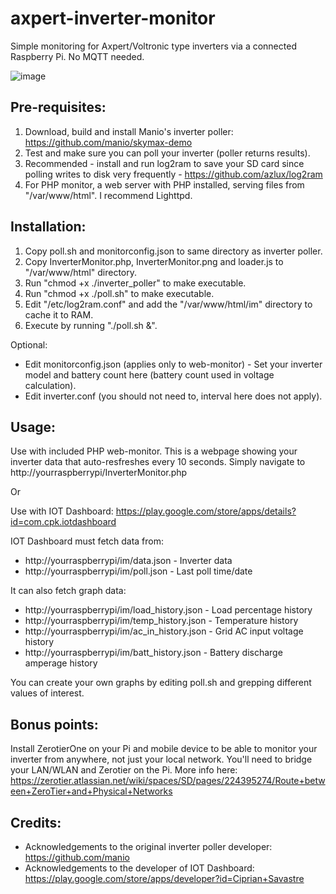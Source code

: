 # axpert-inverter-monitor
Simple monitoring for Axpert/Voltronic type inverters via a connected Raspberry Pi. No MQTT needed.

![image](https://github.com/j-broo/axpert-inverter-monitor/assets/26300538/a2bb5aa5-2d30-4532-8fa6-dabb710a07e3)


Pre-requisites:
---------------

1. Download, build and install Manio's inverter poller: https://github.com/manio/skymax-demo
2. Test and make sure you can poll your inverter (poller returns results).
3. Recommended - install and run log2ram to save your SD card since polling writes to disk very frequently - https://github.com/azlux/log2ram
4. For PHP monitor, a web server with PHP installed, serving files from "/var/www/html". I recommend Lighttpd.

Installation:
-------------

1. Copy poll.sh and monitorconfig.json to same directory as inverter poller.
2. Copy InverterMonitor.php, InverterMonitor.png and loader.js to "/var/www/html" directory.
2. Run "chmod +x ./inverter_poller" to make executable.
3. Run "chmod +x ./poll.sh" to make executable.
4. Edit "/etc/log2ram.conf" and add the "/var/www/html/im" directory to cache it to RAM.
5. Execute by running "./poll.sh &".

Optional:
* Edit monitorconfig.json (applies only to web-monitor) - Set your inverter model and battery count here (battery count used in voltage calculation).
* Edit inverter.conf (you should not need to, interval here does not apply).

Usage:
------

Use with included PHP web-monitor. This is a webpage showing your inverter data that auto-resfreshes every 10 seconds.
Simply navigate to http://yourraspberrypi/InverterMonitor.php

Or

Use with IOT Dashboard: https://play.google.com/store/apps/details?id=com.cpk.iotdashboard

IOT Dashboard must fetch data from:
* http://yourraspberrypi/im/data.json - Inverter data
* http://yourraspberrypi/im/poll.json - Last poll time/date

It can also fetch graph data:
* http://yourraspberrypi/im/load_history.json - Load percentage history
* http://yourraspberrypi/im/temp_history.json - Temperature history
* http://yourraspberrypi/im/ac_in_history.json - Grid AC input voltage history
* http://yourraspberrypi/im/batt_history.json - Battery discharge amperage history

You can create your own graphs by editing poll.sh and grepping different values of interest.

Bonus points:
-------------
Install ZerotierOne on your Pi and mobile device to be able to monitor your inverter from anywhere, not just your local network.
You'll need to bridge your LAN/WLAN and Zerotier on the Pi. More info here: https://zerotier.atlassian.net/wiki/spaces/SD/pages/224395274/Route+between+ZeroTier+and+Physical+Networks

Credits:
--------
* Acknowledgements to the original inverter poller developer: https://github.com/manio
* Acknowledgements to the developer of IOT Dashboard: https://play.google.com/store/apps/developer?id=Ciprian+Savastre
